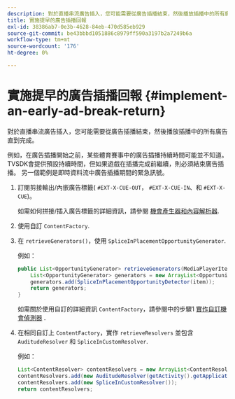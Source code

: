 ```yaml
---
description: 對於直播串流廣告插入，您可能需要從廣告插播結束，然後播放插播中的所有廣告直到完成。
title: 實施提早的廣告插播回報
exl-id: 38386ab7-0e3b-4628-84eb-470d585eb929
source-git-commit: be43bbbd1051886c8979ff590a3197b2a7249b6a
workflow-type: tm+mt
source-wordcount: '176'
ht-degree: 0%

---
```


# 實施提早的廣告插播回報 {#implement-an-early-ad-break-return}

對於直播串流廣告插入，您可能需要從廣告插播結束，然後播放插播中的所有廣告直到完成。

例如，在廣告插播開始之前，某些體育賽事中的廣告插播持續時間可能並不知道。 TVSDK會提供預設持續時間，但如果遊戲在插播完成前繼續，則必須結束廣告插播。 另一個範例是即時資料流中廣告插播期間的緊急訊號。

1. 訂閱剪接輸出/內嵌廣告標籤( `#EXT-X-CUE-OUT`， `#EXT-X-CUE-IN`、和 `#EXT-X-CUE`)。

   如需如何拼接/插入廣告標籤的詳細資訊，請參閱 [機會產生器和內容解析器](../../../tvsdk-1.4-for-android/content-resolver/android-1.4-content-resolver-about.md).
1. 使用自訂 `ContentFactory`.
1. 在 `retrieveGenerators()`，使用 `SpliceInPlacementOpportunityGenerator`.

   例如：

   ```java
   public List<OpportunityGenerator> retrieveGenerators(MediaPlayerItem item) { 
       List<OpportunityGenerator> generators = new ArrayList<OpportunityGenerator>(); 
       generators.add(SpliceInPlacementOpportunityDetector(item)); 
       return generators; 
   }
   ```

   如需關於使用自訂的詳細資訊 `ContentFactory`，請參閱中的步驟1 [實作自訂機會偵測器](../../../tvsdk-1.4-for-android/content-resolver/android-1.4-opp-detector-impl.md) .

1. 在相同自訂上 `ContentFactory`，實作 `retrieveResolvers` 並包含 `AuditudeResolver` 和 `SpliceInCustomResolver`.

   例如：

   ```java
   List<ContentResolver> contentResolvers = new ArrayList<ContentResolver>(); 
   contentResolvers.add(new AuditudeResolver(getActivity().getApplicationContext())); 
   contentResolvers.add(new SpliceInCustomResolver()); 
   return contentResolvers;
   ```
